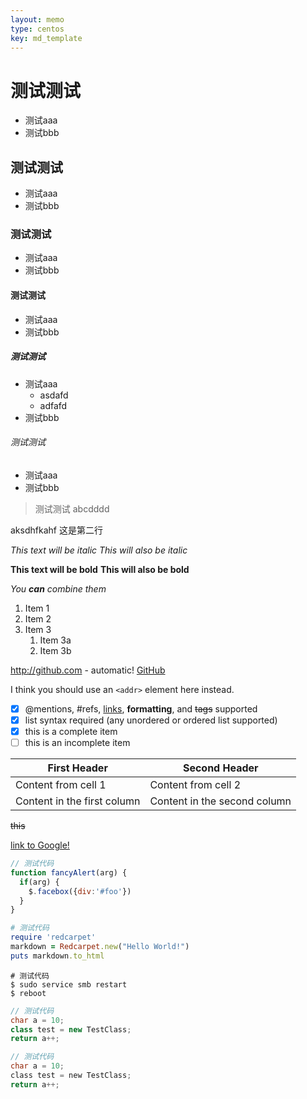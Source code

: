 ```yaml
---
layout: memo
type: centos
key: md_template
---
```

# 测试测试
- 测试aaa
- 测试bbb

## 测试测试
- 测试aaa
- 测试bbb

### 测试测试
- 测试aaa
- 测试bbb

#### 测试测试
- 测试aaa
- 测试bbb

##### 测试测试
- 测试aaa
  - asdafd
  - adfafd
- 测试bbb

###### 测试测试
- 测试aaa
- 测试bbb

> 测试测试
> abcdddd

aksdhfkahf
这是第二行

*This text will be italic*
_This will also be italic_

**This text will be bold**
__This will also be bold__

_You **can** combine them_

1. Item 1
1. Item 2
1. Item 3
   1. Item 3a
   1. Item 3b

http://github.com - automatic!
[GitHub](http://github.com)

I think you should use an
`<addr>` element here instead.

- [x] @mentions, #refs, [links](), **formatting**, and <del>tags</del> supported
- [x] list syntax required (any unordered or ordered list supported)
- [x] this is a complete item
- [ ] this is an incomplete item

First Header | Second Header
------------ | -------------
Content from cell 1 | Content from cell 2
Content in the first column | Content in the second column

~~this~~

[link to Google!](http://google.com)

```javascript
// 测试代码
function fancyAlert(arg) {
  if(arg) {
    $.facebox({div:'#foo'})
  }
}
```

```ruby
# 测试代码
require 'redcarpet'
markdown = Redcarpet.new("Hello World!")
puts markdown.to_html
```

```shell
# 测试代码
$ sudo service smb restart
$ reboot
```

```c++
// 测试代码
char a = 10;
class test = new TestClass;
return a++;
```

```c
// 测试代码
char a = 10;
class test = new TestClass;
return a++;
```



